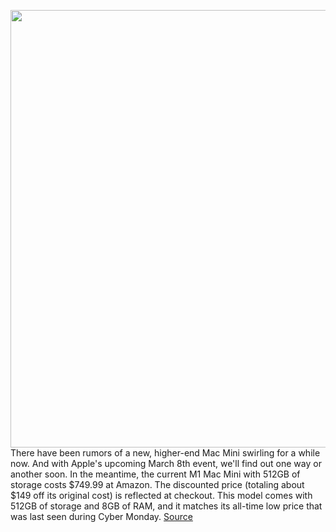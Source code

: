 <img src='https://cdn.vox-cdn.com/thumbor/Xqxph2GmlcRxEfujgDaz8aZpPO8=/0x0:2040x1360/1200x800/filters:focal(857x517:1183x843)/cdn.vox-cdn.com/uploads/chorus_image/image/70574044/cwelch_201114_4292_0004.0.0.jpg' width='700px' /><br/>
There have been rumors of a new, higher-end Mac Mini swirling for a while now. And with Apple's upcoming March 8th event, we'll find out one way or another soon. In the meantime, the current M1 Mac Mini with 512GB of storage costs $749.99 at Amazon. The discounted price (totaling about $149 off its original cost) is reflected at checkout. This model comes with 512GB of storage and 8GB of RAM, and it matches its all-time low price that was last seen during Cyber Monday.
<a href='https://www.theverge.com/good-deals/2022/3/3/22958558/apple-mac-mini-m1-ipad-samsung-galaxy-chromebook-2-microsoft-webcam-deal-sale'> Source <a/>